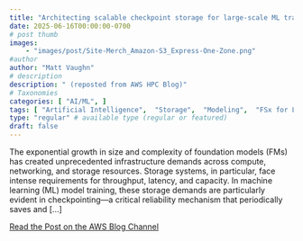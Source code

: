 ```yaml
---
title: "Architecting scalable checkpoint storage for large-scale ML training on AWS"
date: 2025-06-16T00:00:00-0700
# post thumb
images:
    - "images/post/Site-Merch_Amazon-S3_Express-One-Zone.png"
#author
author: "Matt Vaughn"
# description
description: " (reposted from AWS HPC Blog)"
# Taxonomies
categories: [ "AI/ML", ]
tags: [ "Artificial Intelligence",  "Storage",  "Modeling",  "FSx for Lustre",  "Simple Storage Service (S3)",  "Technical How-to",  "AI/ML",  "hpcblog", ]
type: "regular" # available type (regular or featured)
draft: false
---
```


The exponential growth in size and complexity of foundation models (FMs) has created unprecedented infrastructure demands across compute, networking, and storage resources. Storage systems, in particular, face intense requirements for throughput, latency, and capacity. In machine learning (ML) model training, these storage demands are particularly evident in checkpointing—a critical reliability mechanism that periodically saves and […]

<a href="https://aws.amazon.com/blogs/storage/architecting-scalable-checkpoint-storage-for-large-scale-ml-training-on-aws/" class="btn btn-primary btn-lg active" role="button" aria-pressed="true" style="margin-top: 8px;">Read the Post on the AWS Blog Channel</a>